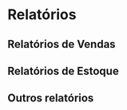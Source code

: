 <!-- TITLE: Relatorios -->
<!-- SUBTITLE: A quick summary of Relatorios -->

# Relatórios
## Relatórios de Vendas
## Relatórios de Estoque
## Outros relatórios
